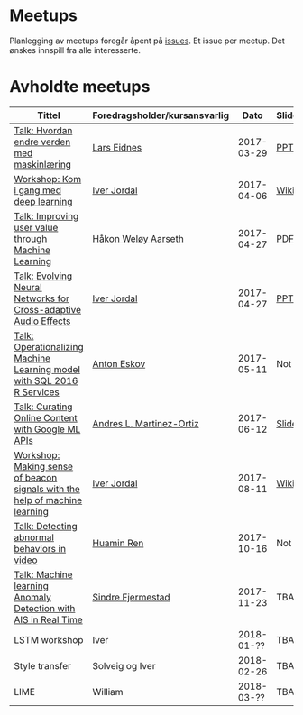 # Meetups

Planlegging av meetups foregår åpent på [issues](../../issues). Et issue per meetup. Det ønskes innspill fra alle interesserte.

# Avholdte meetups

| Tittel        | Foredragsholder/kursansvarlig      | Dato          | Slides/materiell |
| ------------- | ---------------------------------- | --------------| ---------------- |
| [Talk: Hvordan endre verden med maskinlæring](https://github.com/trondheim-machine-learning-meetup/meetups/issues/2) | [Lars Eidnes](https://github.com/larspars) | 2017-03-29 | [PPTX, 2 MB](slides/2017-03-29%20-%20Hvordan%20endre%20verden%20med%20maskinl%C3%A6ring.pptx?raw=true) |
| [Workshop: Kom i gang med deep learning](https://www.meetup.com/Trondheim-Machine-Learning-Meetup/events/238379730/) | [Iver Jordal](https://github.com/iver56) | 2017-04-06 | [Wiki](https://github.com/iver56/image-regression/wiki) |
| [Talk: Improving user value through Machine Learning](https://www.meetup.com/Trondheim-Machine-Learning-Meetup/events/238931245/) | [Håkon Weløy Aarseth](https://www.meetup.com/Trondheim-Machine-Learning-Meetup/members/181974732/) | 2017-04-27 | [PDF, 2 MB](slides/2017-04-27%20-%20Improving%20user%20value%20through%20machine%20learning.pdf?raw=true) |
| [Talk: Evolving Neural Networks for Cross-adaptive Audio Effects](https://www.meetup.com/Trondheim-Machine-Learning-Meetup/events/238931245/) | [Iver Jordal](https://github.com/iver56) | 2017-04-27 | [PPTX, 40 MB](http://iver56.github.io/cross-adaptive-audio/presentation.pptx) |
| [Talk: Operationalizing Machine Learning model with SQL 2016 R Services](https://www.meetup.com/Trondheim-Machine-Learning-Meetup/events/239354791/) | [Anton Eskov](https://www.linkedin.com/in/anton-eskov-39b85543/) | 2017-05-11 | Not published |
| [Talk: Curating Online Content with Google ML APIs](https://www.meetup.com/Trondheim-Machine-Learning-Meetup/events/240367860/) | [Andres L. Martinez-Ortiz](https://github.com/almo) | 2017-06-12 | [Slideshare](https://www.slideshare.net/aleonar/curating-online-content-with-google-ml-api) |
| [Workshop: Making sense of beacon signals with the help of machine learning](https://www.meetup.com/Trondheim-Machine-Learning-Meetup/events/242117392/) | [Iver Jordal](https://github.com/iver56) | 2017-08-11 | [Wiki](https://github.com/iver56/indoor-nav/wiki) |
| [Talk: Detecting abnormal behaviors in video](https://www.meetup.com/Trondheim-Machine-Learning-Meetup/events/243804857/) | [Huamin Ren](https://dk.linkedin.com/in/huamin-ren-660b3020) | 2017-10-16 | Not published |
| [Talk: Machine learning Anomaly Detection with AIS in Real Time](https://www.meetup.com/Trondheim-Machine-Learning-Meetup/events/243950552/) | [Sindre Fjermestad](https://github.com/sindresf) | 2017-11-23 | TBA? |
| LSTM workshop | Iver | 2018-01-?? | TBA? |
| Style transfer | Solveig og Iver | 2018-02-26 | TBA? |
| LIME | William | 2018-03-?? | TBA? |

